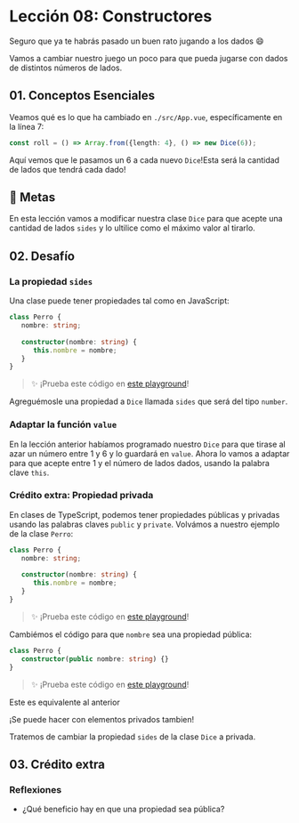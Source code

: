# Lección 08: Constructores

Seguro que ya te habrás pasado un buen rato jugando a los dados 😄

Vamos a cambiar nuestro juego un poco para que pueda jugarse con dados de distintos números de lados.

## 01. Conceptos Esenciales

Veamos qué es lo que ha cambiado en `./src/App.vue`, específicamente en la línea 7:

```typescript
const roll = () => Array.from({length: 4}, () => new Dice(6));
```

Aquí vemos que le pasamos un 6 a cada nuevo `Dice`!Esta será la cantidad de lados que tendrá cada dado!

## 🥅 Metas

En esta lección vamos a modificar nuestra clase `Dice` para que acepte una cantidad de lados `sides` y lo ultilice como el máximo valor al tirarlo.

## 02. Desafío

### La propiedad `sides`

Una clase puede tener propiedades tal como en JavaScript:

```typescript
class Perro {
   nombre: string;
   
   constructor(nombre: string) {
      this.nombre = nombre;
   }
}
```

> ✨ ¡Prueba este código en [este playground](https://www.typescriptlang.org/play?#code/MYGwhgzhAEAKCmAnRB7aBvAUNHA7FAtgEaLwBc0EALogJa4DmA3Njq9MCrtYgK7BUUiABT5ipCj3oMAlBnY5oVABa0IAOjEl40ALzQtpFooC+mE0A)!

Agreguémosle una propiedad a `Dice` llamada `sides` que será del tipo `number`.

### Adaptar la función `value`

En la lección anterior habíamos programado nuestro `Dice` para que tirase al azar un número entre 1 y 6 y lo guardará en `value`. Ahora lo vamos a adaptar para que acepte entre 1 y el número de lados dados, usando la palabra clave `this`.

### Crédito extra: Propiedad privada

En clases de TypeScript, podemos tener propiedades públicas y privadas usando las palabras claves `public` y `private`. Volvámos a nuestro ejemplo de la clase `Perro`:

```typescript
class Perro {
   nombre: string;
   
   constructor(nombre: string) {
      this.nombre = nombre;
   }
}
```

> ✨ ¡Prueba este código en [este playground](https://www.typescriptlang.org/play?#code/MYGwhgzhAEAKCmAnRB7aBvAUNHA7FAtgEaLwBc0EALogJa4DmA3Njq9MCrtYgK7BUUiABT5ipCj3oMAlBnY5oVABa0IAOjEl40ALzQtpFooC+mE0A)!

Cambiémos el código para que `nombre` sea una propiedad pública:

```typescript
class Perro {
   constructor(public nombre: string) {}
}
```

> ✨ ¡Prueba este código en [este playground](https://www.typescriptlang.org/play?#code/MYGwhgzhAEAKCmAnRB7aBvAUNHwUDsIAXRAV2CJUQAoAHUgIxAEthp8UBbBxeALmjFEzfAHMAlBgC+mKUA)!

Este es equivalente al anterior 

¡Se puede hacer con elementos privados tambien!

Tratemos de cambiar la propiedad `sides` de la clase `Dice` a privada.

## 03. Crédito extra

### Reflexiones

- ¿Qué beneficio hay en que una propiedad sea pública?
